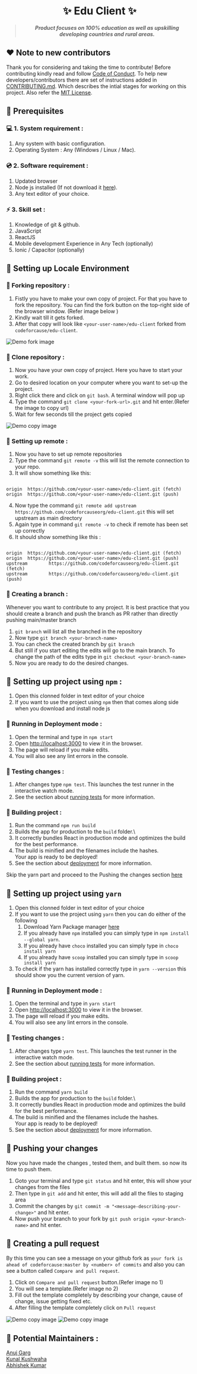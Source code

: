 <h1 align="center">
    ✨ Edu Client ✨
</h1>

<blockquote align="center"> <b><i>
    Product focuses on 100% education as well as upskilling developing countries and rural areas.</i></b>
</blockquote>

## ❤️ Note to new contributors 

Thank you for considering and taking the time to contribute! Before contributing kindly read and follow [Code of Conduct](CODE_OF_CONDUCT.md). To help new developers/contributors there are set of instructions added in [CONTRIBUTING.md](CONTRIBUTING.md). Which describes the intial stages for working on this project. Also refer the [MIT License](LICENSE).

## 📌 Prerequisites

### 💻 1. System requirement :
1. Any system with basic configuration.
2. Operating System : Any (Windows / Linux / Mac).

### 💿 2. Software requirement :
1. Updated browser
2. Node js installed (If not download it [here](https://nodejs.org/en/download/)).
3. Any text editor of your choice.

### ⚡ 3. Skill set :
1. Knowledge of git & github.
2. JavaScript
3. ReactJS
4. Mobile development Experience in Any Tech (optionally)
5. Ionic / Capacitor (optionally)

## 📌 Setting up Locale Environment

### 🚩 Forking repository :

1. Fistly you have to make your own copy of project. For that you have to fork the repository. You can find the fork button on the top-right side of the browser window. (Refer image below ) 
2. Kindly wait till it gets forked.
3. After that copy will look like `<your-user-name>/edu-client` forked from `codeforcause/edu-client`.
<img src="./doc/images/fork.png" alt="Demo fork image" align="center"/>

### 🚩 Clone repository :

1. Now you have your own copy of project. Here you have to start your work.
2. Go to desired location on your computer where you want to set-up the project.
3. Right click there and click on `git bash`. A terminal window will pop up
4. Type the command `git clone <your-fork-url>.git` and hit enter.(Refer the image to copy url)
5. Wait for few seconds till the project gets copied
<img src="./doc/images/copy.png" alt="Demo copy image" align="center"/>

### 🚩 Setting up remote :

1. Now you have to set up remote repositories
2. Type the command `git remote -v` this will list the remote connection to your repo.
3. It will show something like this:
```console

origin  https://github.com/<your-user-name>/edu-client.git (fetch)
origin  https://github.com/<your-user-name>/edu-client.git (push)

```
4. Now type the command `git remote add upstream https://github.com/codeforcauseorg/edu-client.git` this will set upstream as main directory
5. Again type in command `git remote -v` to check if remote has been set up correctly
6. It should show something like this :

```console

origin  https://github.com/<your-user-name>/edu-client.git (fetch)
origin  https://github.com/<your-user-name>/edu-client.git (push)
upstream        https://github.com/codeforcauseorg/edu-client.git (fetch)
upstream        https://github.com/codeforcauseorg/edu-client.git (push)

```

### 🚩 Creating a branch :

Whenever you want to contribute to any project. It is best practice that you should create a branch and push the branch as PR rather than directly pushing main/master branch

1. `git branch` will list all the branched in the repository
2. Now type `git branch <your-branch-name>`
3. You can check the created branch by `git branch`
4. But still if you start editing the edits will go to the main branch. To change the path of the edits type in `git checkout <your-branch-name>`
5. Now you are ready to do the desired changes.

## 📌 Setting up project using `npm` :

1. Open this clonned folder in text editor of your choice
2. If you want to use the project using `npm` then that comes along side when you download and install node js

### 🚩 Running in Deployment mode :

1. Open the terminal and type in `npm start`
2. Open [http://localhost:3000](http://localhost:3000) to view it in the browser.
3. The page will reload if you make edits.
4. You will also see any lint errors in the console.

### 🚩 Testing changes :

1. After changes type `npm test`. This launches the test runner in the interactive watch mode.
2. See the section about [running tests](https://facebook.github.io/create-react-app/docs/running-tests) for more information. 

### 🚩 Building project :
1. Run the command `npm run build`
2. Builds the app for production to the `build` folder.\
3. It correctly bundles React in production mode and optimizes the build for the best performance.
4. The build is minified and the filenames include the hashes.\
Your app is ready to be deployed!
5. See the section about [deployment](https://facebook.github.io/create-react-app/docs/deployment) for more information.


Skip the yarn part and proceed to the Pushing the changes section [here](#-pushing-your-changes)

## 📌 Setting up project using `yarn`

1. Open this clonned folder in text editor of your choice
2. If you want to use the project using `yarn` then you can do either of the following
    1. Download Yarn Package manager [here](https://classic.yarnpkg.com/en/docs/install)
    2. If you already have `npm` installed you can simply type in `npm install --global yarn`.
    3. If you already have `choco` installed you can simply type in `choco install yarn` 
    4. If you already have `scoop` installed you can simply type in `scoop install yarn` 
3. To check if the yarn has installed correctly type in `yarn --version` this should show you the current version of yarn.

### 🚩 Running in Deployment mode :

1. Open the terminal and type in `yarn start`
2. Open [http://localhost:3000](http://localhost:3000) to view it in the browser.
3. The page will reload if you make edits.
4. You will also see any lint errors in the console.

### 🚩 Testing changes :

1. After changes type `yarn test`. This launches the test runner in the interactive watch mode.
2. See the section about [running tests](https://facebook.github.io/create-react-app/docs/running-tests) for more information. 

### 🚩 Building project :
1. Run the command `yarn build`
2. Builds the app for production to the `build` folder.\
3. It correctly bundles React in production mode and optimizes the build for the best performance.
4. The build is minified and the filenames include the hashes.\
Your app is ready to be deployed!
5. See the section about [deployment](https://facebook.github.io/create-react-app/docs/deployment) for more information.

## 📌 Pushing your changes

Now you have made the changes , tested them, and built them. so now its time to push them.
1. Goto your terminal and type `git status` and hit enter, this will show your changes from the files
2. Then type in `git add` and hit enter, this will add all the files to staging area
3. Commit the changes by `git commit -m "<message-describing-your-change>"` and hit enter.
4. Now push your branch to your fork by `git push origin <your-branch-name>` and hit enter.

## 📌 Creating a pull request

By this time you can see a message on your github fork as `your fork is ahead of codeforcause:master by <number> of commits` and also you can see a button called `Compare and pull request`. 
1. Click on `Compare and pull request` button.(Refer image no 1)
2. You will see a template.(Refer image no 2)
3. Fill out the template completely by describing your change, cause of change, issue getting fixed etc.
4. After filling the template completely click on `Pull request`
<img src="./doc/images/compareAndpull.png" alt="Demo copy image" align="center"/>
<img src="./doc/images/pull.png" alt="Demo copy image" align="center"/>

## 📌 Potential Maintainers :

[Anuj Garg](https://github.com/KeenWarrior)\
[Kunal Kushwaha](https://github.com/kunal-kushwaha)\
[Abhishek Kumar](https://github.com/Abhishek-kumar09)
